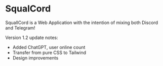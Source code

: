 # SqualCord

SquallCord is a Web Application with the intention of mixing both Discord and Telegram!

Version 1.2 update notes:

- Added ChatGPT, user online count
- Transfer from pure CSS to Tailwind
- Design improvements
